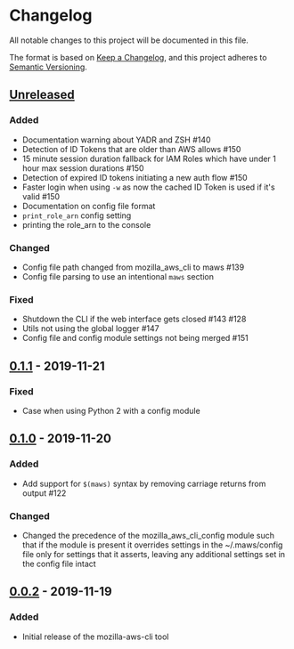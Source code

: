 # Changelog
All notable changes to this project will be documented in this file.

The format is based on [Keep a Changelog](https://keepachangelog.com/en/1.0.0/),
and this project adheres to [Semantic Versioning](https://semver.org/spec/v2.0.0.html).

## [Unreleased]
### Added
* Documentation warning about YADR and ZSH #140
* Detection of ID Tokens that are older than AWS allows #150
* 15 minute session duration fallback for IAM Roles which have under 1 hour max
  session durations #150
* Detection of expired ID tokens initiating a new auth flow #150
* Faster login when using `-w` as now the cached ID Token is used if it's valid #150
* Documentation on config file format
* `print_role_arn` config setting
* printing the role_arn to the console

### Changed
* Config file path changed from mozilla_aws_cli to maws #139
* Config file parsing to use an intentional `maws` section

### Fixed
* Shutdown the CLI if the web interface gets closed #143 #128
* Utils not using the global logger #147
* Config file and config module settings not being merged #151

## [0.1.1] - 2019-11-21
### Fixed
* Case when using Python 2 with a config module

## [0.1.0] - 2019-11-20
### Added
* Add support for `$(maws)` syntax by removing carriage returns from output #122

### Changed
* Changed the precedence of the mozilla_aws_cli_config module such that if the
  module is present it overrides settings in the ~/.maws/config file only for
  settings that it asserts, leaving any additional settings set in the config
  file intact

## [0.0.2] - 2019-11-19
### Added
* Initial release of the mozilla-aws-cli tool

[Unreleased]: https://github.com/mozilla-iam/mozilla-aws-cli/compare/v0.1.1...HEAD
[0.1.1]: https://github.com/mozilla-iam/mozilla-aws-cli/compare/v0.1.0...v0.1.1
[0.1.0]: https://github.com/mozilla-iam/mozilla-aws-cli/compare/v0.0.2...v0.1.0
[0.0.2]: https://github.com/mozilla-iam/mozilla-aws-cli/releases/tag/v0.0.2
